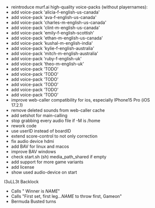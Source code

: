 - reintroduce murf.ai high-quality voice-packs (without playernames):
- add voice-pack 'alicia-f-english-us-canada'
- add voice-pack 'ava-f-english-us-canada'
- add voice-pack 'charles-m-english-us-canada'
- add voice-pack 'clint-m-english-us-canada'
- add voice-pack 'emily-f-english-scottish'
- add voice-pack 'ethan-m-english-us-canada'
- add voice-pack 'kushal-m-english-india'
- add voice-pack 'kylie-f-english-australia'
- add voice-pack 'mitch-m-english-australia'
- add voice-pack 'ruby-f-english-uk'
- add voice-pack 'theo-m-english-uk'
- add voice-pack 'TODO'
- add voice-pack 'TODO'
- add voice-pack 'TODO'
- add voice-pack 'TODO'
- add voice-pack 'TODO'
- add voice-pack 'TODO'
- improve web-caller compatibility for ios, especially IPhone15 Pro (iOS 17.2.1)
- remove deleted sounds from web-caller cache
- add setshot for main-calling
- stop grabbing every audio file if -M is /home
- rework code
- use userID instead of boardID
- extend score-control to not only correction
- fix audio device hdmi
- add BAV for linux and macos
- improve BAV windows
- check start.sh (sh) media_path_shared if empty
- add support for more game variants
- add license
- show used audio-device on start


I3uLL3t Backlock
- Calls " Winner is $NAME$"
- Calls "First set, first leg...$NAME$ to throw first, Gameon"
- Bermuda Busted turns